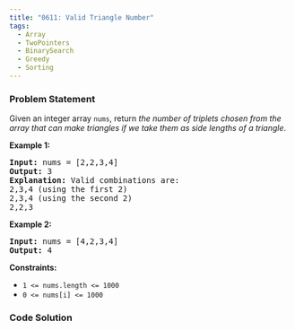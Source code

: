 ```yaml
---
title: "0611: Valid Triangle Number"
tags:
  - Array
  - TwoPointers
  - BinarySearch
  - Greedy
  - Sorting
---
```

### Problem Statement

<p>Given an integer array <code>nums</code>, return <em>the number of triplets chosen from the array that can make triangles if we take them as side lengths of a triangle</em>.</p>


<p><strong class="example">Example 1:</strong></p>

<pre>
<strong>Input:</strong> nums = [2,2,3,4]
<strong>Output:</strong> 3
<strong>Explanation:</strong> Valid combinations are: 
2,3,4 (using the first 2)
2,3,4 (using the second 2)
2,2,3
</pre>

<p><strong class="example">Example 2:</strong></p>

<pre>
<strong>Input:</strong> nums = [4,2,3,4]
<strong>Output:</strong> 4
</pre>


<p><strong>Constraints:</strong></p>

<ul>
	<li><code>1 &lt;= nums.length &lt;= 1000</code></li>
	<li><code>0 &lt;= nums[i] &lt;= 1000</code></li>
</ul>


### Code Solution

```python

```

